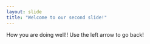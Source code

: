 ```yaml
---
layout: slide
title: "Welcome to our second slide!"
---
```

How you are doing well!!
Use the left arrow to go back!
